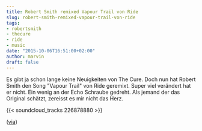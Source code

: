 ```yaml
---
title: Robert Smith remixed Vapour Trail von Ride
slug: robert-smith-remixed-vapour-trail-von-ride
tags:
- robertsmith
- thecure
- ride
- music
date: "2015-10-06T16:51:00+02:00"
author: marvin
draft: false
---
```


Es gibt ja schon lange keine Neuigkeiten von The Cure. Doch nun hat Robert Smith den Song "Vapour Trail" von Ride geremixt. Super viel verändert hat er nicht. Ein wenig an der Echo Schraube gedreht. Als jemand der das Original schätzt, zereisst es mir nicht das Herz.

{{< soundcloud_tracks 226878880 >}}

([via](http://www.stereogum.com/1835516/ride-vapour-trail-robert-smith-remix/mp3s/))